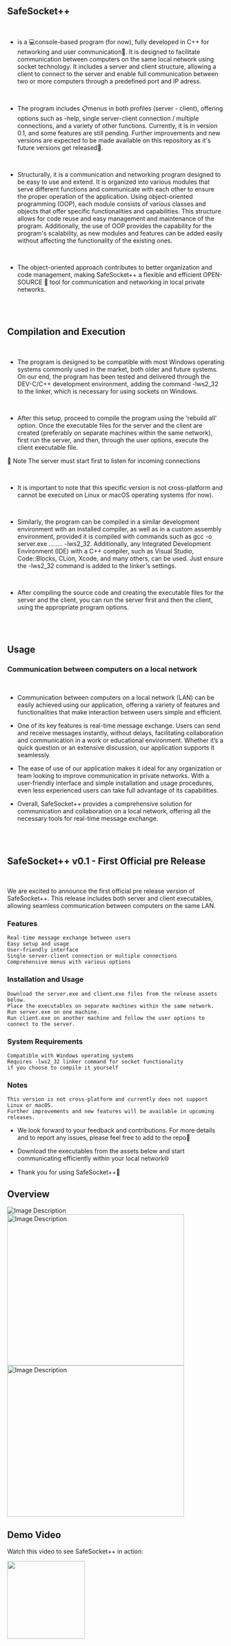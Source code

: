 <h2>SafeSocket++</h2> 
<br>

- is a 💻console-based program (for now), fully developed in C++ for networking and user communication👥. It is designed to facilitate communication between computers 
on the same local network using socket technology. It includes a server and client structure, allowing a client to connect to the server and 
enable full communication between two or more computers through a predefined port and IP adress.

<br>

- The program includes 📋menus in both profiles (server - client), offering options such as -help, single server-client connection / multiple connections, 
and a variety of other functions. Currently, it is in version 0.1, and some features are still pending. Further improvements and new versions are 
expected to be made available on this repository as it's future versions get released🚀.

<br>


- Structurally, it is a communication and networking program designed to be easy to use and extend. It is organized into various modules that serve different functions and communicate 
with each other to ensure the proper operation of the application. Using object-oriented programming (OOP), each module consists of various classes and objects that offer specific 
functionalities and capabilities. This structure allows for code reuse and easy management and maintenance of the program. Additionally, the use of OOP provides the capability for the 
program's scalability, as new modules and features can be added easily without affecting the functionality of the existing ones.

<br>


- The object-oriented approach contributes to better organization and code management, making SafeSocket++ a flexible 
and efficient OPEN-SOURCE 🐧 tool for communication and networking in local private networks.


<br><br>


<h2>Compilation and Execution</h2>

<br>

- The program is designed to be compatible with most Windows operating systems commonly used in the market, both older and future systems. On our end, the program has been tested and delivered through
the DEV-C/C++ development environment, adding the command -lws2_32 to the linker, which is necessary for using sockets on Windows.

<br>

- After this setup, proceed to compile the program using the 'rebuild all' option. Once the executable files for the server and the client are created (preferably on separate machines within the same network),
first run the server, and then, through the user options, execute the client executable file.


 🛑 Note The server must start first to listen for incoming connections

<br>

- It is important to note that this specific version is not cross-platform and cannot be executed on Linux or macOS operating systems (for now).
<br>

- Similarly, the program can be compiled in a similar development environment with an installed compiler, as well as in a custom assembly environment, provided it is compiled with commands such as gcc -o server.exe ........ -lws2_32.
Additionally, any Integrated Development Environment (IDE) with a C++ compiler, such as Visual Studio, Code::Blocks, CLion, Xcode, and many others, can be used. Just ensure the -lws2_32 command is added to the linker's settings.
<br>

- After compiling the source code and creating the executable files for the server and the client, you can run the server first and then the client, using the appropriate program options.

<br><br>










<h2>Usage</h2>

<h3>Communication between computers on a local network </h3>

<br>

- Communication between computers on a local network (LAN) can be easily achieved using our application,
  offering a variety of features and functionalities that make interaction between users simple and efficient.

- One of its key features is real-time message exchange. Users can send and receive messages instantly, without delays, facilitating collaboration and communication
  in a work or educational environment. Whether it’s a quick question or an extensive discussion, our application supports it seamlessly.

- The ease of use of our application makes it ideal for any organization or team looking to improve communication in private networks.
  With a user-friendly interface and simple installation and usage procedures, even less experienced users can take full advantage of its capabilities.

- Overall, SafeSocket++ provides a comprehensive solution for communication and collaboration on a local network, offering all the necessary tools for real-time message exchange.












<br><br>


<h2>SafeSocket++ v0.1 - First Official pre Release</h2>

<br>

 We are excited to announce the first official pre release version of SafeSocket++.
This release includes both server and client executables, allowing seamless communication between  computers on the same LAN.

<h3>Features</h3>


    Real-time message exchange between users
    Easy setup and usage
    User-friendly interface
    Single server-client connection or multiple connections
    Comprehensive menus with various options

<h3>Installation and Usage</h3>


    Download the server.exe and client.exe files from the release assets below.
    Place the executables on separate machines within the same network.
    Run server.exe on one machine.
    Run client.exe on another machine and follow the user options to connect to the server.

<h3>System Requirements</h3>


    Compatible with Windows operating systems
    Requires -lws2_32 linker command for socket functionality
    if you choose to compile it yourself

<h3>Notes</h3>


    This version is not cross-platform and currently does not support Linux or macOS.
    Further improvements and new features will be available in upcoming releases.


- We look forward to your feedback and contributions. For more details and to report any issues,
  please feel free to add to the repo👾

- Download the executables from the assets below and start communicating efficiently within your
  local network🌐

- Thank you for using SafeSocket++🤝














<h2>Overview</h2>


![Image Description](https://github.com/PanagiotisKots/SafeSocket/blob/main/V%20-%200.1/img/img1.jpg)
<img src="https://github.com/PanagiotisKots/SafeSocket/blob/main/V%20-%200.1/img/img2.jpg" alt="Image Description" width="410" height="350">  <img src="https://github.com/PanagiotisKots/SafeSocket/blob/main/V%20-%200.1/img/img3.jpg" alt="Image Description" width="410" height="350">




<h2>Demo Video</h2>

<P>Watch this video to see SafeSocket++ in action:</P>

<a href="https://youtu.be/J8wKHlkof-0">
  <img src="https://upload.wikimedia.org/wikipedia/commons/6/6a/Youtube_Music_icon.svg" width="180" height="180">
</a>











